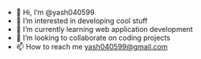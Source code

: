 - 👋 Hi, I’m @yash040599
- 👀 I’m interested in developing cool stuff
- 🌱 I’m currently learning web application development
- 💞️ I’m looking to collaborate on coding projects
- 📫 How to reach me yash040599@gmail.com

<!---
yash040599/yash040599 is a ✨ special ✨ repository because its `README.md` (this file) appears on your GitHub profile.
You can click the Preview link to take a look at your changes.
--->
